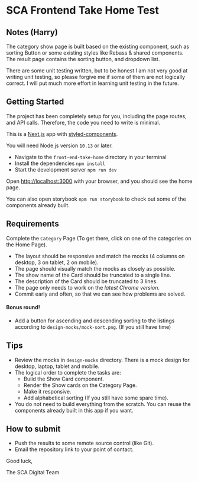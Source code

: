 # SCA Frontend Take Home Test

## Notes (Harry)
The category show page is built based on the existing component, such as sorting Button or some existing styles like Rebass & shared components. 
The result page contains the sorting button, and dropdown list.

There are some unit testing written, but to be honest I am not very good at writing unit testing, so please forgive me if some of them are not logically correct. I will put much more effort in learning unit testing in the future. 

## Getting Started
The project has been completely setup for you, including the page routes, and API calls. Therefore, the code you need to write is minimal.

This is a [Next.js](https://nextjs.org/) app with [styled-components](https://styled-components.com/).

You will need Node.js version `10.13` or later.

- Navigate to the `front-end-take-home` directory in your terminal
- Install the dependencies `npm install`
- Start the development server `npm run dev`

Open [http://localhost:3000](http://localhost:3000) with your browser, and you should see the home page.

You can also open storybook `npm run storybook` to check out some of the components already built.

## Requirements

Complete the `Category` Page (To get there, click on one of the categories on the Home Page).

- The layout should be responsive and match the mocks (4 columns on desktop, 3 on tablet, 2 on mobile).
- The page should visually match the mocks as closely as possible.
- The show name of the Card should be truncated to a single line.
- The description of the Card should be truncated to 3 lines.
- The page only needs to work on the *latest Chrome version*.
- Commit early and often, so that we can see how problems are solved.

#### Bonus round!
- Add a button for ascending and descending sorting to the listings according to `design-mocks/mock-sort.png`. (If you still have time)

## Tips
- Review the mocks in `design-mocks` directory. There is a mock design for desktop, laptop, tablet and mobile.
- The logical order to complete the tasks are:
  - Build the Show Card component.
  - Render the Show cards on the Category Page.
  - Make it responsive.
  - Add alphabetical sorting (If you still have some spare time).
- You do not need to build everything from the scratch. You can reuse the components already built in this app if you want.

## How to submit

- Push the results to some remote source control (like Git).
- Email the repository link to your point of contact.

Good luck,

The SCA Digital Team

